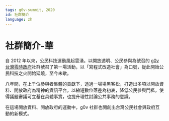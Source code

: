 ```yaml
---
tags: g0v-summit, 2020
id: 社群簡介
language: zh
---
```

# 社群簡介-華

自 2012 年以來，公民科技運動風起雲湧。以開放透明、公民參與為號召的 [g0v 台灣零時政府](https://g0v.tw/zh-TW/)社群號召了第一場活動，以「寫程式改造社會」為口號，從此開始公民科技之火開始延燒，至今未歇。

八年間，在上千位參與者集體的貢獻下，透過一場場黑客松，打造出多項以開放資料、開放政府為精神的資訊平台，以縮短數位落差為初衷，降低公民參與門檻，使得議題審議可立基在具體事實，也提升理性討論公共事務的意識。

在這場開放資料、開放政府的運動中，g0v 社群也開創出台灣公民社會與政府互動的新模式。

